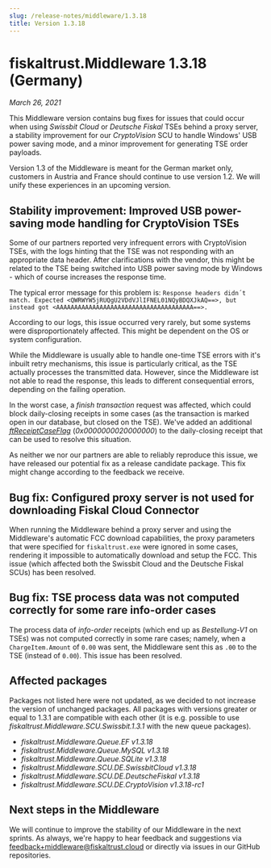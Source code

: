 ```yaml
---
slug: /release-notes/middleware/1.3.18
title: Version 1.3.18
---
```


# fiskaltrust.Middleware 1.3.18 (Germany)
_March 26, 2021_

This Middleware version contains bug fixes for issues that could occur when using _Swissbit Cloud_ or _Deutsche Fiskal_ TSEs behind a proxy server, a stability improvement for our _CryptoVision_ SCU to handle Windows' USB power saving mode, and a minor improvement for generating TSE order payloads.

<div class="alert alert--warning" role="alert">Version 1.3 of the Middleware is meant for the German market only, customers in Austria and France should continue to use version 1.2. We will unify these experiences in an upcoming version.</div>

## Stability improvement: Improved USB power-saving mode handling for CryptoVision TSEs
Some of our partners reported very infrequent errors with CryptoVision TSEs, with the logs hinting that the TSE was not responding with an appropriate data header. After clarifications with the vendor, this might be related to the TSE being switched into USB power saving mode by Windows - which of course increases the response time. 

The typical error message for this problem is: `Response headers didn´t match. Expected <QWRWYW5jRUQgU2VDdVJlIFNEL01NQyBDQXJkAQ==>, but instead got <AAAAAAAAAAAAAAAAAAAAAAAAAAAAAAAAAAAAAA==>.`

According to our logs, this issue occurred very rarely, but some systems were disproportionately affected. This might be dependent on the OS or system configuration.

While the Middleware is usually able to handle one-time TSE errors with it's inbuilt retry mechanisms, this issue is particularly critical, as the TSE actually processes the transmitted data. However, since the Middleware ist not able to read the response, this leads to different consequential errors, depending on the failing operation. 

In the worst case, a _finish transaction_ request was affected, which could block daily-closing receipts in some cases (as the transaction is marked open in our database, but closed on the TSE). We've added an additional [_ftReceiptCaseFlag_](https://docs.fiskaltrust.cloud/docs/poscreators/middleware-doc/germany/reference-tables/ftreceiptcase#ftreceiptcaseflag) (_0x0000000020000000_) to the daily-closing receipt that can be used to resolve this situation.

<div class="alert alert--warning" role="alert">As neither we nor our partners are able to reliably reproduce this issue, we have released our potential fix as a release candidate package. This fix might change according to the feedback we receive.</div>

## Bug fix: Configured proxy server is not used for downloading Fiskal Cloud Connector
When running the Middleware behind a proxy server and using the Middleware's automatic FCC download capabilities, the proxy parameters that were specified for `fiskaltrust.exe` were ignored in some cases, rendering it impossible to automatically download and setup the FCC. This issue (which affected both the Swissbit Cloud and the Deutsche Fiskal SCUs) has been resolved.

## Bug fix: TSE process data was not computed correctly for some rare info-order cases
The process data of _info-order_ receipts (which end up as _Bestellung-V1_ on TSEs) was not computed correctly in some rare cases; namely, when a `ChargeItem.Amount` of `0.00` was sent, the Middleware sent this as `.00` to the TSE (instead of `0.00`). This issue has been resolved.


## Affected packages
Packages not listed here were not updated, as we decided to not increase the version of unchanged packages. All packages with versions greater or equal to 1.3.1 are compatible with each other (it is e.g. possible to use _fiskaltrust.Middleware.SCU.Swissbit.1.3.1_ with the new queue packages).

- _fiskaltrust.Middleware.Queue.EF v1.3.18_
- _fiskaltrust.Middleware.Queue.MySQL v1.3.18_
- _fiskaltrust.Middleware.Queue.SQLite v1.3.18_
- _fiskaltrust.Middleware.SCU.DE.SwissbitCloud v1.3.18_
- _fiskaltrust.Middleware.SCU.DE.DeutscheFiskal v1.3.18_
- _fiskaltrust.Middleware.SCU.DE.CryptoVision v1.3.18-rc1_

## Next steps in the Middleware
We will continue to improve the stability of our Middleware in the next sprints. As always, we're happy to hear feedback and suggestions via [feedback+middleware@fiskaltrust.cloud](mailto:feedback+middleware@fiskaltrust.cloud) or directly via issues in our GitHub repositories.
